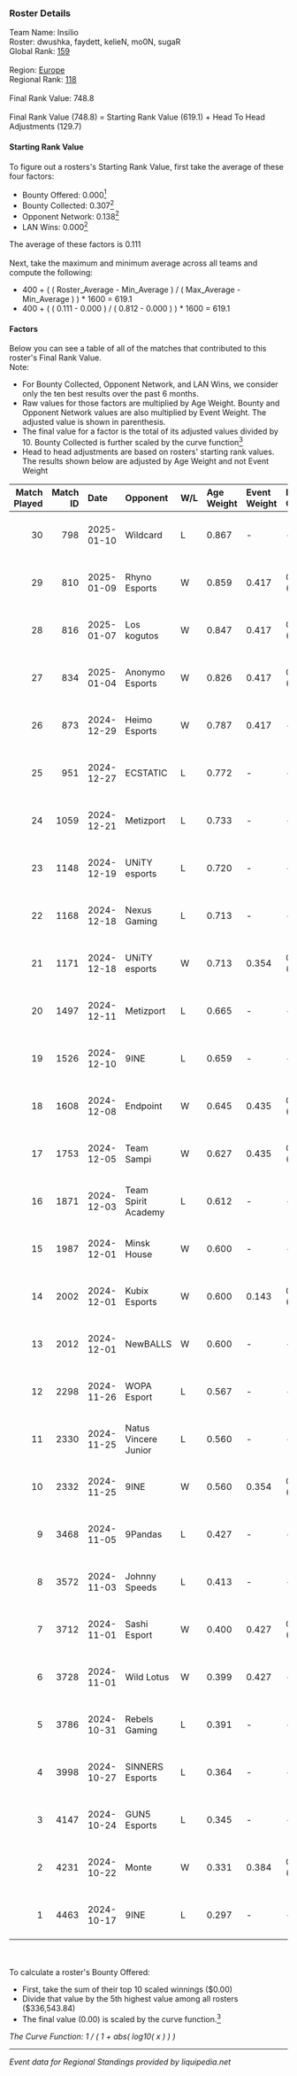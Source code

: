 ### Roster Details<br />
Team Name: Insilio<br />
Roster: dwushka, faydett, kelieN, mo0N, sugaR<br />
Global Rank: [159](../../standings_global_2025_03_01.md)<br />
<br />
Region: [Europe]( ../../standings_europe_2025_03_01.md)<br />
Regional Rank: [118]( ../../standings_europe_2025_03_01.md)<br />
<br />
Final Rank Value:  748.8<br />
<br />
Final Rank Value (748.8) = Starting Rank Value (619.1) + Head To Head Adjustments (129.7)<br />

#### Starting Rank Value<br />
To figure out a rosters's Starting Rank Value, first take the average of these four factors:<br />
- Bounty Offered: 0.000[<sup>1</sup>](#table2)
- Bounty Collected: 0.307[<sup>2</sup>](#table1)
- Opponent Network: 0.138[<sup>2</sup>](#table1)
- LAN Wins: 0.000[<sup>2</sup>](#table1)

The average of these factors is 0.111<br />
<br />
Next, take the maximum and minimum average across all teams and compute the following:<br />
- 400 + ( ( Roster_Average - Min_Average ) / ( Max_Average - Min_Average ) ) * 1600 = 619.1
- 400 + ( ( 0.111 - 0.000 ) / ( 0.812 - 0.000 ) ) * 1600 = 619.1


#### Factors<br />
Below you can see a table of all of the matches that contributed to this roster's Final Rank Value.<br />
Note:<br />

- For Bounty Collected, Opponent Network, and LAN Wins, we consider only the ten best results over the past 6 months.
- Raw values for those factors are multiplied by Age Weight. Bounty and Opponent Network values are also multiplied by Event Weight. The adjusted value is shown in parenthesis.
- The final value for a factor is the total of its adjusted values divided by 10. Bounty Collected is further scaled by the curve function[<sup>3</sup>](#curveFunction)
- Head to head adjustments are based on rosters' starting rank values. The results shown below are adjusted by Age Weight and not Event Weight
<span id="table1"></span><br />


| Match Played | Match ID | Date       | Opponent             | W/L | Age Weight | Event Weight | Bounty Collected | Opponent Network | LAN Wins  | H2H Adj. | Roster                                        |
| -: | -: | :- | :- | :- | :- | :- | :- | :- | :- | -: | :- |
|           30 |      798 | 2025-01-10 | Wildcard             | L   | 0.867      | -            | -                | -                | -         |    -0.88 | dwushka, faydett, kelieN, mo0N, sugaR         |
|           29 |      810 | 2025-01-09 | Rhyno Esports        | W   | 0.859      | 0.417        | 0.013 (0.005)    | 0.439 (0.157)    | 0 (0.000) |    17.49 | faydett, kelieN, mo0N, Pumpkin66, sugaR       |
|           28 |      816 | 2025-01-07 | Los kogutos          | W   | 0.847      | 0.417        | 0.032 (0.011)    | 0.597 (0.211)    | 0 (0.000) |    18.78 | faydett, kelieN, mo0N, Pumpkin66, sugaR       |
|           27 |      834 | 2025-01-04 | Anonymo Esports      | W   | 0.826      | 0.417        | 0.038 (0.013)    | 0.771 (0.266)    | 0 (0.000) |    18.21 | faydett, kelieN, mo0N, Pumpkin66, sugaR       |
|           26 |      873 | 2024-12-29 | Heimo Esports        | W   | 0.787      | 0.417        | -                | 0.660 (0.216)    | 0 (0.000) |    13.59 | faydett, kelieN, mo0N, Pumpkin66, sugaR       |
|           25 |      951 | 2024-12-27 | ECSTATIC             | L   | 0.772      | -            | -                | -                | -         |    -4.84 | faydett, kelieN, mo0N, Pumpkin66, sugaR       |
|           24 |     1059 | 2024-12-21 | Metizport            | L   | 0.733      | -            | -                | -                | -         |    -2.67 | dwushka, faydett, FpSSS, kelieN, sugaR        |
|           23 |     1148 | 2024-12-19 | UNiTY esports        | L   | 0.720      | -            | -                | -                | -         |    -7.61 | faydett, iDISBALANCE, kelieN, sugaR, yiksrezo |
|           22 |     1168 | 2024-12-18 | Nexus Gaming         | L   | 0.713      | -            | -                | -                | -         |    -3.23 | faydett, iDISBALANCE, kelieN, sugaR, yiksrezo |
|           21 |     1171 | 2024-12-18 | UNiTY esports        | W   | 0.713      | 0.354        | 0.025 (0.006)    | 0.416 (0.105)    | 0 (0.000) |    15.22 | faydett, iDISBALANCE, kelieN, sugaR, yiksrezo |
|           20 |     1497 | 2024-12-11 | Metizport            | L   | 0.665      | -            | -                | -                | -         |    -2.32 | faydett, FpSSS, kelieN, Pipw, sugaR           |
|           19 |     1526 | 2024-12-10 | 9INE                 | L   | 0.659      | -            | -                | -                | -         |    -5.01 | faydett, FpSSS, kelieN, Pipw, sugaR           |
|           18 |     1608 | 2024-12-08 | Endpoint             | W   | 0.645      | 0.435        | 0.009 (0.002)    | 0.423 (0.119)    | 0 (0.000) |    11.67 | faydett, FpSSS, kelieN, Pipw, sugaR           |
|           17 |     1753 | 2024-12-05 | Team Sampi           | W   | 0.627      | 0.435        | 0.012 (0.003)    | -                | 0 (0.000) |    12.98 | faydett, FpSSS, kelieN, Pipw, sugaR           |
|           16 |     1871 | 2024-12-03 | Team Spirit Academy  | L   | 0.612      | -            | -                | -                | -         |    -2.80 | faydett, FpSSS, kelieN, Pipw, sugaR           |
|           15 |     1987 | 2024-12-01 | Minsk House          | W   | 0.600      | -            | -                | -                | 0 (0.000) |     5.35 | faydett, FpSSS, kelieN, Pipw, sugaR           |
|           14 |     2002 | 2024-12-01 | Kubix Esports        | W   | 0.600      | 0.143        | 0.045 (0.004)    | 0.573 (0.049)    | 0 (0.000) |    15.00 | faydett, FpSSS, kelieN, Pipw, sugaR           |
|           13 |     2012 | 2024-12-01 | NewBALLS             | W   | 0.600      | -            | -                | -                | 0 (0.000) |     9.52 | faydett, FpSSS, kelieN, Pipw, sugaR           |
|           12 |     2298 | 2024-11-26 | WOPA Esport          | L   | 0.567      | -            | -                | -                | -         |    -4.65 | faydett, FpSSS, kelieN, Pipw, sugaR           |
|           11 |     2330 | 2024-11-25 | Natus Vincere Junior | L   | 0.560      | -            | -                | -                | -         |    -1.99 | faydett, FpSSS, kelieN, Pipw, sugaR           |
|           10 |     2332 | 2024-11-25 | 9INE                 | W   | 0.560      | 0.354        | 0.011 (0.002)    | -                | -         |    12.20 | faydett, FpSSS, kelieN, Pipw, sugaR           |
|            9 |     3468 | 2024-11-05 | 9Pandas              | L   | 0.427      | -            | -                | -                | -         |    -1.38 | faydett, FpSSS, kelieN, Pipw, sugaR           |
|            8 |     3572 | 2024-11-03 | Johnny Speeds        | L   | 0.413      | -            | -                | -                | -         |    -2.15 | faydett, FpSSS, kelieN, Pipw, sugaR           |
|            7 |     3712 | 2024-11-01 | Sashi Esport         | W   | 0.400      | 0.427        | 0.013 (0.002)    | 0.585 (0.100)    | -         |    10.90 | faydett, FpSSS, kelieN, Pipw, sugaR           |
|            6 |     3728 | 2024-11-01 | Wild Lotus           | W   | 0.399      | 0.427        | -                | 0.323 (0.055)    | -         |     9.01 | faydett, FpSSS, kelieN, Pipw, sugaR           |
|            5 |     3786 | 2024-10-31 | Rebels Gaming        | L   | 0.391      | -            | -                | -                | -         |    -3.66 | faydett, FpSSS, kelieN, Pipw, sugaR           |
|            4 |     3998 | 2024-10-27 | SINNERS Esports      | L   | 0.364      | -            | -                | -                | -         |    -1.60 | faydett, FpSSS, kelieN, Pipw, sugaR           |
|            3 |     4147 | 2024-10-24 | GUN5 Esports         | L   | 0.345      | -            | -                | -                | -         |    -1.56 | faydett, FpSSS, kelieN, Pipw, sugaR           |
|            2 |     4231 | 2024-10-22 | Monte                | W   | 0.331      | 0.384        | 0.045 (0.006)    | 0.783 (0.099)    | -         |     8.87 | faydett, FpSSS, kelieN, Pipw, sugaR           |
|            1 |     4463 | 2024-10-17 | 9INE                 | L   | 0.297      | -            | -                | -                | -         |    -2.75 | faydett, FpSSS, kelieN, Pipw, sugaR           |

<br />
<span id="table2"></span><br />
To calculate a roster's Bounty Offered:<br />

- First, take the sum of their top 10 scaled winnings ($0.00)
- Divide that value by the 5th highest value among all rosters ($336,543.84)
- The final value (0.00) is scaled by the curve function.[<sup>3</sup>](#curveFunction)

<span id="curveFunction"></span>_The Curve Function: 1 / ( 1 + abs( log10( x ) ) )_<br />

---
_Event data for Regional Standings provided by liquipedia.net_<br />
